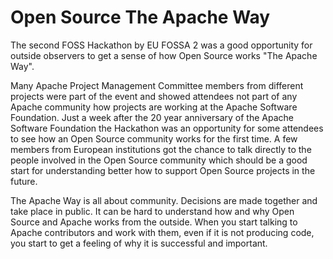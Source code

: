 # Open Source The Apache Way

The second FOSS Hackathon by EU FOSSA 2 was a good opportunity for outside observers to get a sense of how Open Source works "The Apache Way". 

Many Apache Project Management Committee members from different projects were part of the event and showed attendees not part of any Apache community how projects are working at the Apache Software Foundation. Just a week after the 20 year anniversary of the Apache Software Foundation the Hackathon was an opportunity for some attendees to see how an Open Source community works for the first time. A few members from European institutions got the chance to talk directly to the people involved in the Open Source community which should be a good start for understanding better how to support Open Source projects in the future.

The Apache Way is all about community. Decisions are made together and take place in public. It can be hard to understand how and why Open Source and Apache works from the outside. When you start talking to Apache contributors and work with them, even if it is not producing code, you start to get a feeling of why it is successful and important.